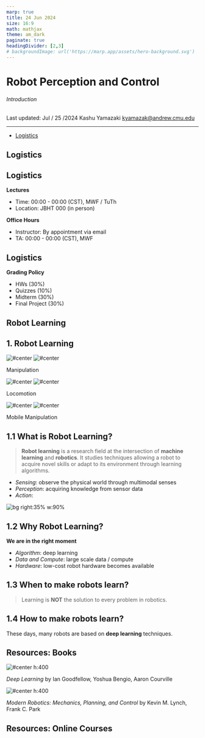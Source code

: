 ```yaml
---
marp: true
title: 24 Jun 2024
size: 16:9
math: mathjax
theme: am_dark
paginate: true
headingDivider: [2,3]
# backgroundImage: url('https://marp.app/assets/hero-background.svg')
---
```


<!-- _class: cover_b -->
<!-- _header: "" -->
<!-- _footer: "" -->
<!-- _paginate: "" -->

# Robot Perception and Control

###### Introduction

Last updated: Jul / 25 /2024
Kashu Yamazaki
kyamazak@andrew.cmu.edu

---

<!-- _class: toc_a -->
<!-- _header: "" -->
<!-- _footer: "" -->
<!-- _paginate: "" -->

- [Logistics](#3)


## Logistics

<!-- _class: trans -->
<!-- _footer: "" -->
<!-- _paginate: "" -->

## Logistics


**Lectures**

- Time: 00:00 - 00:00 (CST), MWF / TuTh
- Location: JBHT 000 (in person)

**Office Hours**

- Instructor: By appointment via email
- TA: 00:00 - 00:00 (CST), MWF


## Logistics

**Grading Policy**

- HWs (30%)
- Quizzes (10%)
- Midterm (30%)
- Final Project (30%)


## Robot Learning

<!-- _class: trans -->
<!-- _footer: "" -->
<!-- _paginate: "" -->

## 1. Robot Learning

<!-- _class: cols-3 -->

<div class=ldiv>

![#center](https://external-preview.redd.it/is-this-frame-manipulation-or-is-it-really-so-smooth-and-v0-MzJubGJyMWVoMDhkMaFyv-3Y5k43E2ChZcsZFS5twhklMNSV5hWfTTSt6JHp.png?format=pjpg&auto=webp&s=14dea71abc16375868dcc892fbb5ba6ee18b2413)
![#center](https://www.roboticvision.org/annualreport2019/wp-content/uploads/2020/04/CON-NA-Panda-arm-2-scaled.jpg)

Manipulation

</div>

<div class=mdiv>

![#center](https://i.ytimg.com/vi/nipH-yl8lR0/hq720.jpg?sqp=-oaymwEhCK4FEIIDSFryq4qpAxMIARUAAAAAGAElAADIQj0AgKJD&rs=AOn4CLCNEgkxyZ614AutrlwM9lfdA6O8Aw)
![#center](https://i.ytimg.com/vi/8sO7VS3q8d0/maxresdefault.jpg)

Locomotion
</div>

<div class=rdiv>

![#center](https://www.inceptivemind.com/wp-content/uploads/2021/02/Spot-Robot-Arm.jpg)
![#center](https://interestingengineering.com/_next/image?url=https%3A%2F%2Fcms.interestingengineering.com%2Fwp-content%2Fuploads%2F2024%2F06%2FUntitled-design-35.png&w=1200&q=75)

Mobile Manipulation

</div>


## 1.1 What is Robot Learning?

> **Robot learning** is a research field at the intersection of **machine learning** and **robotics**. It studies techniques allowing a robot to acquire novel skills or adapt to its environment through learning algorithms.

- *Sensing*: observe the physical world through multimodal senses
- *Perception*: acquiring knowledge from sensor data
- *Action*: 

![bg right:35% w:90%](https://cdn-wordpress-info.futurelearn.com/info/wp-content/uploads/f338ce63-774c-4034-9278-3f3a2593c68b-768x768.png)


## 1.2 Why Robot Learning?


**We are in the right moment**
- *Algorithm*: deep learning 
- *Data and Compute*: large scale data / compute
- *Hardware*: low-cost robot hardware becomes available

## 1.3 When to make robots learn?

<!-- _class:  bq-red -->

> Learning is **NOT** the solution to every problem in robotics.


## 1.4 How to make robots learn?

These days, many robots are based on **deep learning** techniques.



## Resources: Books

<!-- _class: cols-2 -->

<div class=ldiv>

![#center h:400](https://m.media-amazon.com/images/I/A10G+oKN3LL._AC_UF1000,1000_QL80_.jpg)

*Deep Learning*
by Ian Goodfellow, Yoshua Bengio, Aaron Courville

</div>

<div class=rdiv>

![#center h:400](https://m.media-amazon.com/images/I/4109zaBEgJL._AC_UF1000,1000_QL80_.jpg)

*Modern Robotics: Mechanics, Planning, and Control*
by Kevin M. Lynch, Frank C. Park

</div>

## Resources: Online Courses

